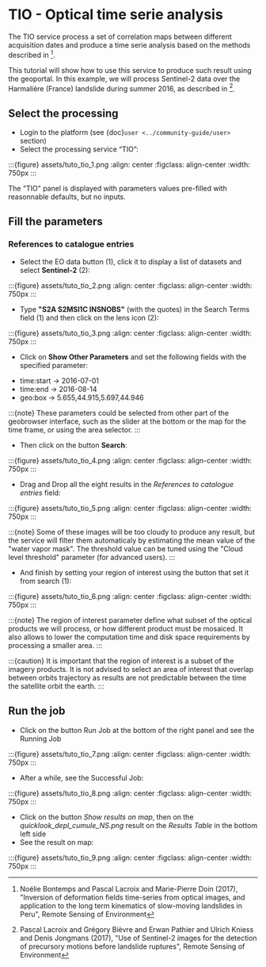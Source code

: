 # TIO - Optical time serie analysis

The TIO service process a set of correlation maps between different
acquisition dates and produce a time serie analysis based on the
methods described in [^cite_bontempsrse2017].

This tutorial will show how to use this service to produce such result
using the geoportal. In this example, we will process Sentinel-2 data
over the Harmalière (France) landslide during summer 2016, as described
in [^cite_lacroixrse2017].

[^cite_bontempsrse2017]: Noélie Bontemps and Pascal Lacroix and Marie-Pierre Doin (2017),
    "Inversion of deformation fields time-series from optical images, and
    application to the long term kinematics of slow-moving landslides in Peru",
    Remote Sensing of Environment

[^cite_lacroixrse2017]: Pascal Lacroix and  Grégory Bièvre and Erwan Pathier and Ulrich Kniess and Denis Jongmans (2017),
    "Use of Sentinel-2 images for the detection of precursory motions before landslide ruptures",
    Remote Sensing of Environment

## Select the processing

- Login to the platform (see {doc}`user <../community-guide/user>` section)
- Select the processing service “TIO”:

:::{figure} assets/tuto_tio_1.png
:align: center
:figclass: align-center
:width: 750px
:::

The "TIO" panel is displayed with parameters values pre-filled with
reasonnable defaults, but no inputs.

## Fill the parameters

### References to catalogue entries

- Select the EO data button (1), click it to display a list of datasets and select **Sentinel-2** (2):

:::{figure} assets/tuto_tio_2.png
:align: center
:figclass: align-center
:width: 750px
:::

- Type **"S2A S2MSI1C INSNOBS"** (with the quotes) in the Search Terms field (1) and then click on the lens icon (2):

:::{figure} assets/tuto_tio_3.png
:align: center
:figclass: align-center
:width: 750px
:::

- Click on **Show Other Parameters** and set the following fields with the specified parameter:

* time:start -> 2016-07-01
* time:end -> 2016-08-14
* geo:box -> 5.655,44.915,5.697,44.946

:::{note}
These parameters could be selected from other part of the geobrowser
interface, such as the slider at the bottom or the map for the time frame,
or using the area selector.
:::

- Then click on the button **Search**:

:::{figure} assets/tuto_tio_4.png
:align: center
:figclass: align-center
:width: 750px
:::

- Drag and Drop all the eight results in the *References to catalogue entries* field:

:::{figure} assets/tuto_tio_5.png
:align: center
:figclass: align-center
:width: 750px
:::

:::{note}
Some of these images will be too cloudy to produce any result, but
the service will filter them automaticaly by estimating the mean value
of the "water vapor mask". The threshold value can be tuned using the
"Cloud level threshold" parameter (for advanced users).
:::

- And finish by setting your region of interest using the button that set it from search (1):

:::{figure} assets/tuto_tio_6.png
:align: center
:figclass: align-center
:width: 750px
:::

:::{note}
The region of interest parameter define what subset of the optical
products we will process, or how different product must be mosaiced. It
also allows to lower the computation time and disk space requirements by
processing a smaller area.
:::

:::{caution}
It is important that the region of interest is a subset of
the imagery products. It is not advised to select an area of interest
that overlap between orbits trajectory as results are not predictable
between the time the satellite orbit the earth.
:::

## Run the job

- Click on the button Run Job at the bottom of the right panel and see the Running Job

:::{figure} assets/tuto_tio_7.png
:align: center
:figclass: align-center
:width: 750px
:::

- After a while, see the Successful Job:

:::{figure} assets/tuto_tio_8.png
:align: center
:figclass: align-center
:width: 750px
:::

- Click on the button *Show results on map*, then on the *quicklook_depl_cumule_NS.png* result on the *Results Table* in the bottom left side
- See the result on map:

:::{figure} assets/tuto_tio_9.png
:align: center
:figclass: align-center
:width: 750px
:::
